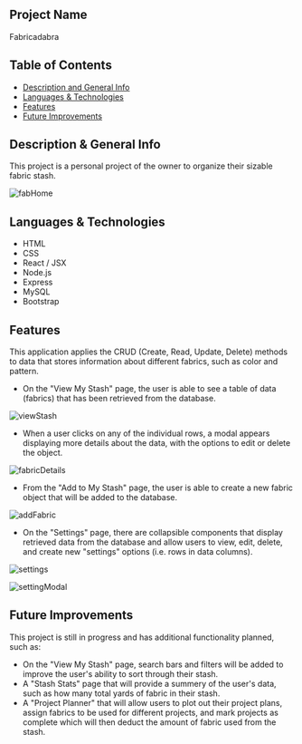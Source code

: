 ## Project Name
Fabricadabra

## Table of Contents
- [Description and General Info](https://github.com/briennekordis/fabricadabra#description--general-info)
- [Languages & Technologies](https://github.com/briennekordis/fabricadabra#languages--technologies)
- [Features](https://github.com/briennekordis/fabricadabra#features)
- [Future Improvements](https://github.com/briennekordis/fabricadabra#future-improvements)

## Description & General Info
This project is a personal project of the owner to organize their sizable fabric stash.

![fabHome](https://user-images.githubusercontent.com/87245718/160255826-a28f14a5-a10e-4361-b30a-aa05d009635d.png)


## Languages & Technologies
- HTML
- CSS
- React / JSX
- Node.js
- Express
- MySQL
- Bootstrap

## Features
This application applies the CRUD (Create, Read, Update, Delete) methods to data that stores information about different fabrics, such as color and pattern. 
- On the "View My Stash" page, the user is able to see a table of data (fabrics) that has been retrieved from the database. 

![viewStash](https://user-images.githubusercontent.com/87245718/160255940-4f492aac-2f66-464e-a8d4-3fff07dfc451.png)



- When a user clicks on any of the individual rows, a modal appears displaying more details about the data, with the options to edit or delete the object. 

![fabricDetails](https://user-images.githubusercontent.com/87245718/160255810-e72d701d-3969-4f39-bd6a-8e985d96df67.png)


- From the "Add to My Stash" page, the user is able to create a new fabric object that will be added to the database. 

![addFabric](https://user-images.githubusercontent.com/87245718/160255815-68fa1e31-803f-4d11-8f99-5c585b2107ee.png)

- On the "Settings" page, there are collapsible components that display retrieved data from the database and allow users to view, edit, delete, and create new "settings" options (i.e. rows in data columns). 

![settings](https://user-images.githubusercontent.com/87245718/160255859-2ce81eac-76c3-4dde-b9be-46175528785d.png)

![settingModal](https://user-images.githubusercontent.com/87245718/160255865-991430ab-4a14-4cc4-ac96-47ef69158ba0.png)



## Future Improvements
This project is still in progress and has additional functionality planned, such as:
- On the "View My Stash" page, search bars and filters will be added to improve the user's ability to sort through their stash.
- A "Stash Stats" page that will provide a summery of the user's data, such as how many total yards of fabric in their stash. 
- A "Project Planner" that will allow users to plot out their project plans, assign fabrics to be used for different projects, 
and mark projects as complete which will then deduct the amount of fabric used from the stash. 




